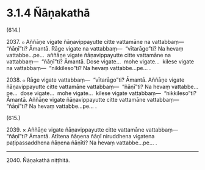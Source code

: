 

# 3.1.4 Ñāṇakathā




(614.)

2037\. ๐ Aññāṇe vigate ñāṇavippayutte citte vattamāne na vattabbaṃ—  “ñāṇī”ti? Āmantā. Rāge vigate na vattabbaṃ—  “vītarāgo”ti? Na hevaṃ vattabbe…pe…  aññāṇe vigate ñāṇavippayutte citte vattamāne na vattabbaṃ—  “ñāṇī”ti? Āmantā. Dose vigate…  mohe vigate…  kilese vigate na vattabbaṃ—  “nikkileso”ti? Na hevaṃ vattabbe…pe… .

2038\. ๐ Rāge vigate vattabbaṃ—  “vītarāgo”ti? Āmantā. Aññāṇe vigate ñāṇavippayutte citte vattamāne vattabbaṃ—  “ñāṇī”ti? Na hevaṃ vattabbe…pe…  dose vigate…  mohe vigate…  kilese vigate vattabbaṃ—  “nikkileso”ti? Āmantā. Aññāṇe vigate ñāṇavippayutte citte vattamāne vattabbaṃ—  “ñāṇī”ti? Na hevaṃ vattabbe…pe… .

(615.)

2039\. × Aññāṇe vigate ñāṇavippayutte citte vattamāne vattabbaṃ—  “ñāṇī”ti? Āmantā. Atītena ñāṇena ñāṇī niruddhena vigatena paṭipassaddhena ñāṇena ñāṇīti? Na hevaṃ vattabbe…pe… .

---

2040\. Ñāṇakathā niṭṭhitā.





